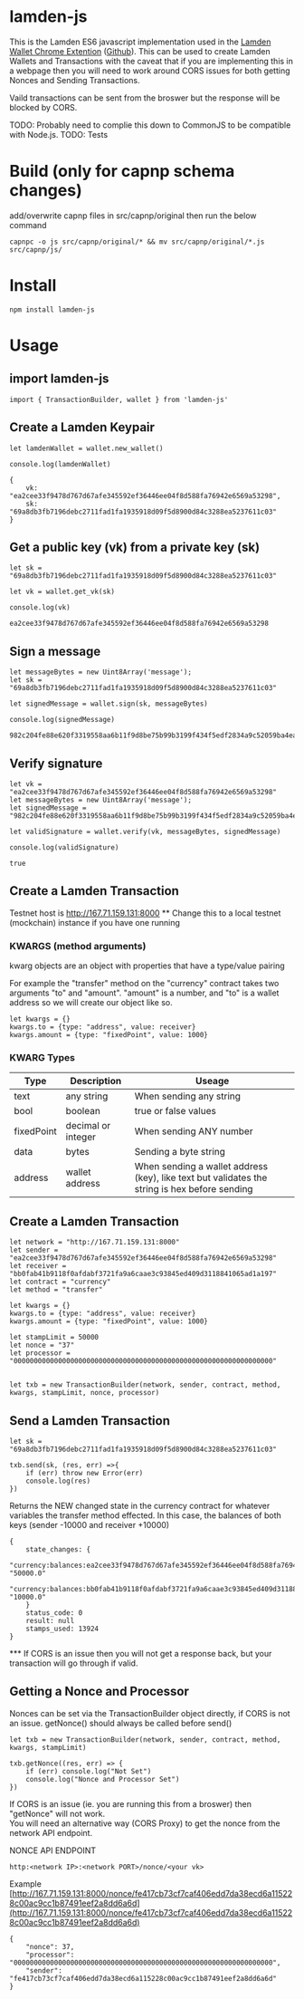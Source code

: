 # lamden-js
This is the Lamden ES6 javascript implementation used in the [Lamden Wallet Chrome Extention](https://chrome.google.com/webstore/detail/lamden-wallet-browser-ext/lgkgmnhecgdjiifepobmobkeeeheakko) ([Github](https://github.com/Lamden/wallet)).
This can be used to create Lamden Wallets and Transactions with the caveat that if you are implementing this in a webpage then you will need to work around CORS issues for both getting Nonces and Sending Transactions.

Vaild transactions can be sent from the broswer but the response will be blocked by CORS.

TODO: Probably need to complie this down to CommonJS to be compatible with Node.js.
TODO: Tests

# Build (only for capnp schema changes)
add/overwrite capnp files in src/capnp/original then run the below command
``` 
capnpc -o js src/capnp/original/* && mv src/capnp/original/*.js src/capnp/js/
```
# Install

```
npm install lamden-js
```


# Usage
## import lamden-js

```
import { TransactionBuilder, wallet } from 'lamden-js'
```

## Create a Lamden Keypair

```
let lamdenWallet = wallet.new_wallet()

console.log(lamdenWallet)
```
```
{
    vk: "ea2cee33f9478d767d67afe345592ef36446ee04f8d588fa76942e6569a53298",
    sk: "69a8db3fb7196debc2711fad1fa1935918d09f5d8900d84c3288ea5237611c03"
}
```

## Get a public key (vk) from a private key (sk)

```
let sk = "69a8db3fb7196debc2711fad1fa1935918d09f5d8900d84c3288ea5237611c03"

let vk = wallet.get_vk(sk)

console.log(vk)
```
```
ea2cee33f9478d767d67afe345592ef36446ee04f8d588fa76942e6569a53298
```

## Sign a message
```
let messageBytes = new Uint8Array('message');
let sk = "69a8db3fb7196debc2711fad1fa1935918d09f5d8900d84c3288ea5237611c03"

let signedMessage = wallet.sign(sk, messageBytes)

console.log(signedMessage)
```
```
982c204fe88e620f3319558aa6b11f9d8be75b99b3199f434f5edf2834a9c52059ba4ea3d623ac1d550170e532e919c364aad1333f757f8f22e0355cb1dd8c09
```

## Verify signature

```
let vk = "ea2cee33f9478d767d67afe345592ef36446ee04f8d588fa76942e6569a53298"
let messageBytes = new Uint8Array('message');
let signedMessage = "982c204fe88e620f3319558aa6b11f9d8be75b99b3199f434f5edf2834a9c52059ba4ea3d623ac1d550170e532e919c364aad1333f757f8f22e0355cb1dd8c09"

let validSignature = wallet.verify(vk, messageBytes, signedMessage)

console.log(validSignature)

```
```
true
```

## Create a Lamden Transaction
Testnet host is http://167.71.159.131:8000
** Change this to a local testnet (mockchain) instance if you have one running

### KWARGS (method arguments)
kwarg objects are an object with properties that have a type/value pairing

For example the "transfer" method on the "currency" contract takes two arguments "to" and "amount".
"amount" is a number, and "to" is a wallet address so we will create our object like so.

```
let kwargs = {}
kwargs.to = {type: "address", value: receiver}
kwargs.amount = {type: "fixedPoint", value: 1000}

```

### KWARG Types
Type | Description | Useage
--- | --- | ---
text | any string | When sending any string
bool | boolean | true or false values
fixedPoint | decimal or integer | When sending ANY number
data | bytes | Sending a byte string
address | wallet address | When sending a wallet address (key), like text but validates the string is hex before sending

## Create a Lamden Transaction
```
let network = "http://167.71.159.131:8000"
let sender = "ea2cee33f9478d767d67afe345592ef36446ee04f8d588fa76942e6569a53298"
let receiver = "bb0fab41b9118f0afdabf3721fa9a6caae3c93845ed409d3118841065ad1a197"
let contract = "currency"
let method = "transfer"

let kwargs = {}
kwargs.to = {type: "address", value: receiver}
kwargs.amount = {type: "fixedPoint", value: 1000}

let stampLimit = 50000
let nonce = "37"
let processor = "0000000000000000000000000000000000000000000000000000000000000000"


let txb = new TransactionBuilder(network, sender, contract, method, kwargs, stampLimit, nonce, processor)
```



## Send a Lamden Transaction
```
let sk = "69a8db3fb7196debc2711fad1fa1935918d09f5d8900d84c3288ea5237611c03"

txb.send(sk, (res, err) =>{
    if (err) throw new Error(err)
    console.log(res)
})
```

Returns the NEW changed state in the currency contract for whatever variables the transfer method effected.  In this case, the balances of both keys (sender -10000 and receiver +10000)
```
{
    state_changes: {
        "currency:balances:ea2cee33f9478d767d67afe345592ef36446ee04f8d588fa76942e6569a53298": "50000.0"
        "currency:balances:bb0fab41b9118f0afdabf3721fa9a6caae3c93845ed409d3118841065ad1a197": "10000.0"
    }
    status_code: 0
    result: null
    stamps_used: 13924
}
```
*** If CORS is an issue then you will not get a response back, but your transaction will go through if valid.

## Getting a Nonce and Processor
Nonces can be set via the TransactionBuilder object directly, if CORS is not an issue.
getNonce() should always be called before send()
```
let txb = new TransactionBuilder(network, sender, contract, method, kwargs, stampLimit)

txb.getNonce((res, err) => {
    if (err) console.log("Not Set")
    console.log("Nonce and Processor Set")
})
```

If CORS is an issue (ie. you are running this from a broswer) then "getNonce" will not work.  
You will need an alternative way (CORS Proxy) to get the nonce from the network API endpoint.

NONCE API ENDPOINT
```
http:<network IP>:<network PORT>/nonce/<your vk>
```
Example
[http://167.71.159.131:8000/nonce/fe417cb73cf7caf406edd7da38ecd6a115228c00ac9cc1b87491eef2a8dd6a6d](http://167.71.159.131:8000/nonce/fe417cb73cf7caf406edd7da38ecd6a115228c00ac9cc1b87491eef2a8dd6a6d)
```
{
    "nonce": 37,
    "processor": "0000000000000000000000000000000000000000000000000000000000000000",
    "sender": "fe417cb73cf7caf406edd7da38ecd6a115228c00ac9cc1b87491eef2a8dd6a6d"
}
```
